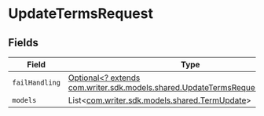 # UpdateTermsRequest


## Fields

| Field                                                                                                                                    | Type                                                                                                                                     | Required                                                                                                                                 | Description                                                                                                                              |
| ---------------------------------------------------------------------------------------------------------------------------------------- | ---------------------------------------------------------------------------------------------------------------------------------------- | ---------------------------------------------------------------------------------------------------------------------------------------- | ---------------------------------------------------------------------------------------------------------------------------------------- |
| `failHandling`                                                                                                                           | [Optional<? extends com.writer.sdk.models.shared.UpdateTermsRequestFailHandling>](../../models/shared/UpdateTermsRequestFailHandling.md) | :heavy_minus_sign:                                                                                                                       | N/A                                                                                                                                      |
| `models`                                                                                                                                 | List<[com.writer.sdk.models.shared.TermUpdate](../../models/shared/TermUpdate.md)>                                                       | :heavy_minus_sign:                                                                                                                       | N/A                                                                                                                                      |